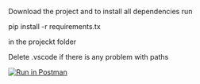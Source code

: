 Download the project and to install all dependencies run

pip install -r requirements.tx

in the projeckt folder

Delete .vscode if there is any problem with paths

[![Run in Postman](https://run.pstmn.io/button.svg)](https://app.getpostman.com/run-collection/4d5569a3e8872142ca8d)

